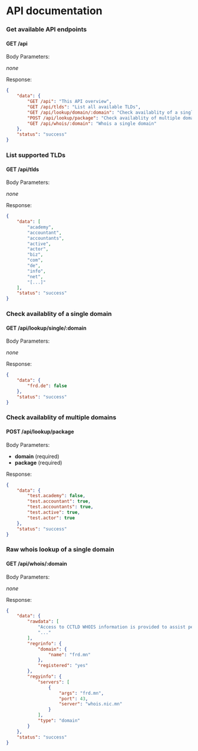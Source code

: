 # API documentation

### Get available API endpoints

#### GET /api

Body Parameters:

*none*

Response:

```json
{
    "data": {
        "GET /api": "This API overview",
        "GET /api/tlds": "List all available TLDs",
        "GET /api/lookup/domain/:domain": "Check availablity of a single domain",
        "POST /api/lookup/package": "Check availablity of multiple domain (TLDs)",
        "GET /api/whois/:domain": "Whois a single domain"
    },
    "status": "success"
}
```

### List supported TLDs

#### GET /api/tlds

Body Parameters:

*none*

Response:

```json
{
    "data": [
        "academy",
        "accountant",
        "accountants",
        "active",
        "actor",
        "biz",
        "com",
        "de",
        "info",
        "net",
        "[...]"
    ],
    "status": "success"
}
```

### Check availablity of a single domain

#### GET /api/lookup/single/:domain

Body Parameters:

*none*

Response:

```json
{
    "data": {
        "frd.de": false
    },
    "status": "success"
}
```

### Check availablity of multiple domains

#### POST /api/lookup/package

Body Parameters:

- **domain** (required)
- **package** (required)

Response:

```json
{
    "data": {
        "test.academy": false,
        "test.accountant": true,
        "test.accountants": true,
        "test.active": true,
        "test.actor": true
    },
    "status": "success"
}
```

### Raw whois lookup of a single domain

#### GET /api/whois/:domain

Body Parameters:

*none*

Response:

```json
{
    "data": {
        "rawdata": [
            "Access to CCTLD WHOIS information is provided to assist persons in \r",
            "..."
        ],
        "regrinfo": {
            "domain": {
                "name": "frd.mn"
            },
            "registered": "yes"
        },
        "regyinfo": {
            "servers": [
                {
                    "args": "frd.mn",
                    "port": 43,
                    "server": "whois.nic.mn"
                }
            ],
            "type": "domain"
        }
    },
    "status": "success"
}
```
